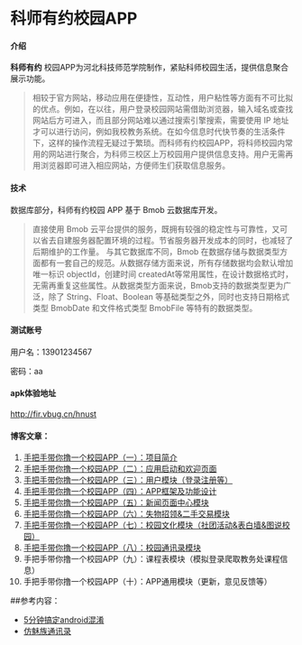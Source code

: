 # 科师有约校园APP

#### 介绍

**科师有约** 校园APP为河北科技师范学院制作，紧贴科师校园生活，提供信息聚合展示功能。

> 相较于官方网站，移动应用在便捷性，互动性，用户粘性等方面有不可比拟的优点。例如，在以往，用户登录校园网站需借助浏览器，输入域名或查找网站后方可进入，而且部分网站难以通过搜索引擎搜索，需要使用 IP 地址才可以进行访问，例如我校教务系统。在如今信息时代快节奏的生活条件下，这样的操作流程无疑过于繁琐。而科师有约校园APP，将科师校园内常用的网站进行聚合，为科师三校区上万校园用户提供信息支持。用户无需再用浏览器即可进入相应网站，方便师生们获取信息服务。

#### 技术
数据库部分，科师有约校园 APP 基于 Bmob 云数据库开发。
> 直接使用 Bmob 云平台提供的服务，既拥有较强的稳定性与可靠性，又可以省去自建服务器配置环境的过程。节省服务器开发成本的同时，也减轻了后期维护的工作量。
> 与其它数据库不同，Bmob 在数据存储与数据类型方面都有一套自己的规范。从数据存储方面来说，所有存储数据均会默认增加唯一标识 objectId，创建时间 createdAt等常用属性，在设计数据格式时，无需再重复这些属性。从数据类型方面来说，Bmob支持的数据类型更为广泛，除了 String、Float、Boolean 等基础类型之外，同时也支持日期格式类型 BmobDate 和文件格式类型 BmobFile 等特有的数据类型。

#### 测试账号

用户名：13901234567

密码：aa

#### apk体验地址

http://fir.vbug.cn/hnust

#### 博客文章：
1. [手把手带你撸一个校园APP（一）：项目简介](https://vchao.blog.csdn.net/article/details/80787263)
2. [手把手带你撸一个校园APP（二）：应用启动和欢迎页面](https://vchao.blog.csdn.net/article/details/81456617)
3. [手把手带你撸一个校园APP（三）：用户模块（登录注册等）](https://vchao.blog.csdn.net/article/details/81837608)
4. [手把手带你撸一个校园APP（四）：APP框架及功能设计](https://vchao.blog.csdn.net/article/details/104209803)
5. [手把手带你撸一个校园APP（五）：新闻页面中心模块](https://vchao.blog.csdn.net/article/details/104227390)
6. [手把手带你撸一个校园APP（六）：失物招领&二手交易模块](https://vchao.blog.csdn.net/article/details/104245390)
7. [手把手带你撸一个校园APP（七）：校园文化模块（社团活动&表白墙&图说校园）](https://vchao.blog.csdn.net/article/details/104273994)
8. [手把手带你撸一个校园APP（八）：校园通讯录模块](https://vchao.blog.csdn.net/article/details/104372075)
9. 手把手带你撸一个校园APP（九）：课程表模块（模拟登录爬取教务处课程信息）
10. 手把手带你撸一个校园APP（十）：APP通用模块（更新，意见反馈等）

##参考内容：
- [5分钟搞定android混淆](https://www.jianshu.com/p/f3455ecaa56e)
- [仿魅族通讯录](https://www.jianshu.com/p/7b7b7ee80c44)
